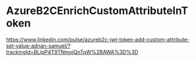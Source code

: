 # AzureB2CEnrichCustomAttributeInToken

https://www.linkedin.com/pulse/azureb2c-jwt-token-add-custom-attribute-set-value-adnan-samuel/?trackingId=BLipP4T9TNmojQnTqW%2BAWA%3D%3D
